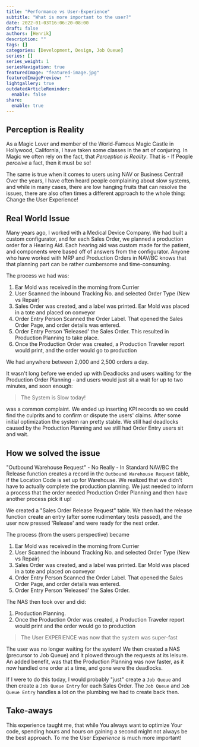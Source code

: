 ```yaml
---
title: "Performance vs User-Experience"
subtitle: "What is more important to the user?"
date: 2022-01-03T16:06:20-08:00
draft: false
authors: [Henrik]
description: ""
tags: []
categories: [Development, Design, Job Queue]
series: []
series_weight: 1
seriesNavigation: true
featuredImage: "featured-image.jpg"
featuredImagePreview: ""
lightgallery: true
outdatedArticleReminder:
  enable: false
share:
  enable: true
---
```


## Perception is Reality

As a Magic Lover and member of the World-Famous Magic Castle in Hollywood, California, I have taken some classes in the art of conjuring. In Magic we often rely on the fact, that _Perception is Reality_. That is - If People _perceive_ a fact, then it must be so!

The same is true when it comes to users using NAV or Business Central! Over the years, I have often heard people complaining about slow systems, and while in many cases, there are low hanging fruits that can resolve the issues, there are also often times a different approach to the whole thing: Change the User Experience!

## Real World Issue

Many years ago, I worked with a Medical Device Company. We had built a custom configurator, and for each Sales Order, we planned a production order for a Hearing Aid. Each hearing aid was custom made for the patient, and components were based off of answers from the configurator. Anyone who have worked with MRP and Production Orders in NAV/BC knows that that planning part can be rather cumbersome and time-consuming.

The process we had was:

1. Ear Mold was received in the morning from Currier
2. User Scanned the inbound Tracking No. and selected Order Type (New vs Repair)
3. Sales Order was created, and a label was printed. Ear Mold was placed in a tote and placed on conveyor
4. Order Entry Person Scanned the Order Label. That opened the Sales Order Page, and order details was entered.
5. Order Entry Person 'Released' the Sales Order. This resulted in Production Planning to take place.
6. Once the Production Order was created, a Production Traveler report would print, and the order would go to production

We had anywhere between 2,000 and 2,500 orders a day.

It wasn't long before we ended up with Deadlocks and users waiting for the Production Order Planning - and users would just sit a wait for up to two minutes, and soon enough:

> The System is Slow today!

was a common complaint. We ended up inserting KPI records so we could find the culprits and to confirm or dispute the users' claims. After some initial optimization the system ran pretty stable. We still had deadlocks caused by the Production Planning and we still had Order Entry users sit and wait.

## How we solved the issue

"Outbound Warehouse Request" - No Really - In Standard NAV/BC the Release function creates a record in the `Outbound Warehouse Request` table, if the Location Code is set up for Warehouse. We realized that we didn't have to actually complete the production planning. We just needed to inform a process that the order needed Production Order Planning and then have another process pick it up!

We created a "Sales Order Release Request" table. We then had the release function create an entry (after some rudimentary tests passed), and the user now pressed 'Release' and were ready for the next order.

The process (from the users perspective) became

1. Ear Mold was received in the morning from Currier
2. User Scanned the inbound Tracking No. and selected Order Type (New vs Repair)
3. Sales Order was created, and a label was printed. Ear Mold was placed in a tote and placed on conveyor
4. Order Entry Person Scanned the Order Label. That opened the Sales Order Page, and order details was entered.
5. Order Entry Person 'Released' the Sales Order.

The NAS then took over and did:

1. Production Planning.
2. Once the Production Order was created, a Production Traveler report would print and the order would go to production

> The User EXPERIENCE was now that the system was super-fast

The user was no longer waiting for the system! We then created a NAS (precursor to Job Queue) and it plowed through the requests at its leisure. An added benefit, was that the Production Planning was now faster, as it now handled one order at a time, and gone were the deadlocks.

If I were to do this today, I would probably "just" create a `Job Queue` and then create a `Job Queue Entry` for each Sales Order. The `Job Queue` and `Job Queue Entry` handles a lot on the plumbing we had to create back then.

## Take-aways

This experience taught me, that while You always want to optimize Your code, spending hours and hours on gaining a second might not always be the best approach. To me the User *Experience* is much more important!

